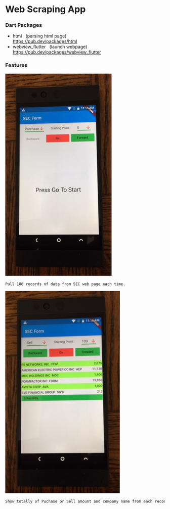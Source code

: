 # Web Scraping App


### Dart Packages
- html &nbsp;&nbsp;(parsing html page)<br />
    https://pub.dev/packages/html
- webview_flutter &nbsp;&nbsp;(launch webpage)<br />
    https://pub.dev/packages/webview_flutter


### Features
![image](./ws_1.jpg)
```sh
Pull 100 records of data from SEC web page each time. 
```
![image](./ws_2.jpg)
```sh
Show totally of Puchase or Sell amount and company name from each record
```
